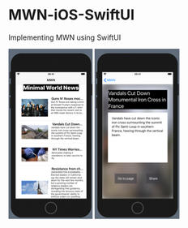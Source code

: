 # MWN-iOS-SwiftUI
Implementing MWN using SwiftUI

![First Page](readme_files/pic1.png "First Page")
![Second Page](readme_files/pic2.png "Second Page")
